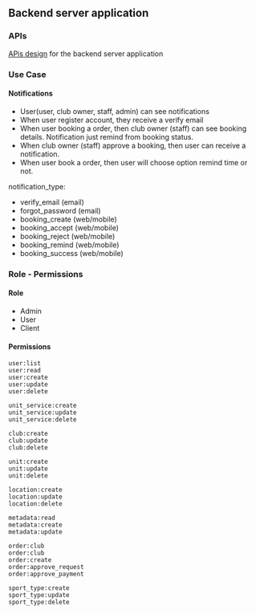 ## Backend server application

### APIs

[APis design](API_DESIGN.md) for the backend server application

### Use Case

#### Notifications

-   User(user, club owner, staff, admin) can see notifications
-   When user register account, they receive a verify email
-   When user booking a order, then club owner (staff) can see booking details. Notification just remind from booking status.
-   When club owner (staff) approve a booking, then user can receive a notification.
-   When user book a order, then user will choose option remind time or not.

notification_type:

-   verify_email (email)
-   forgot_password (email)
-   booking_create (web/mobile)
-   booking_accept (web/mobile)
-   booking_reject (web/mobile)
-   booking_remind (web/mobile)
-   booking_success (web/mobile)

### Role - Permissions

#### Role

-   Admin
-   User
-   Client

#### Permissions

```
user:list
user:read
user:create
user:update
user:delete

unit_service:create
unit_service:update
unit_service:delete

club:create
club:update
club:delete

unit:create
unit:update
unit:delete

location:create
location:update
location:delete

metadata:read
metadata:create
metadata:update

order:club
order:club
order:create
order:approve_request
order:approve_payment

sport_type:create
sport_type:update
sport_type:delete
```
